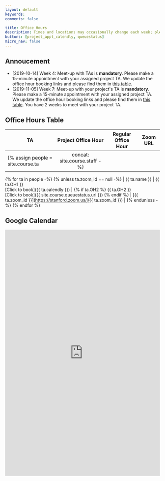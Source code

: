 ```yaml
---
layout: default
keywords:
comments: false

title: Office Hours
description: Times and locations may occasionally change each week; please check this page often.
buttons: [project_appt_calendly, queuestatus]
micro_nav: false
---
```


## Annoucement
- [2019-10-14] Week 4: Meet-up with TAs is **mandatory**. Please make a 15-minute appointment with your assigned project TA. We update the office hour booking links and please find them in [this table](#table).
- [2019-11-05] Week 7: Meet-up with your project's TA is **mandatory**. Please make a 15-minute appointment with your assigned project TA. We update the office hour booking links and please find them in [this table](#table). You have 2 weeks to meet with your project TA.

## Office Hours Table <a name="table"></a>

| TA | Project Office Hour | Regular Office Hour | Zoom URL |
|----|:-------------------:|:-------------------:|----------|
{% assign people = site.course.ta | concat: site.course.staff -%}
{% for ta in people -%}
{% unless ta.zoom_id == null -%}
| {{ ta.name }} | {{ ta.OH1 }} <br> [Click to book]({{ ta.calendly }}) | {% if ta.OH2 %} {{ ta.OH2 }} <br> [Click to book]({{ site.course.queuestatus.url }}) {% endif %} | [{{ ta.zoom_id }}](https://stanford.zoom.us/j/{{ ta.zoom_id }}) |
{% endunless -%}
{% endfor %}

## Google Calendar
<div>
<iframe src="https://calendar.google.com/calendar/embed?height=600&amp;wkst=1&amp;bgcolor=%23ffffff&amp;ctz=America%2FLos_Angeles&amp;src=aHNoZW5nLm9yZ19wZHRwZm1hM3NuazRsZzFmZ3ZqajExaGY0NEBncm91cC5jYWxlbmRhci5nb29nbGUuY29t&amp;color=%23D50000&amp;title=CS230%202019%20Fall&amp;showCalendars=1&amp;mode=WEEK" width="100%" height="800" frameborder="0" scrolling="no"></iframe>
</div>
